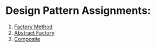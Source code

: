 # Design Pattern Assignments:

01. [Factory Method](src/main/java/factory_method/rpg_map)
02. [Abstract Factory](src/main/java/abstract_factory/ascii_art)
03. [Composite](src/main/java/composite/organization)
